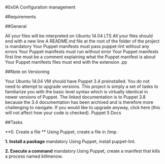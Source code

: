 #0x0A Configuration management

#Requirements

##General

All your files will be interpreted on Ubuntu 14.04 LTS
All your files should end with a new line
A README.md file at the root of the folder of the project is mandatory
Your Puppet manifests must pass puppet-lint without any errors
Your Puppet manifests must run without error
Your Puppet manifests first line must be a comment explaining what the Puppet manifest is about
Your Puppet manifests files must end with the extension .pp

##Note on Versioning

Your Ubuntu 14.04 VM should have Puppet 3.4 preinstalled. You do not need to attempt to upgrade versions. This project is simply a set of tasks to familiarize you with the basic level syntax which is virtually identical in newer versions of Puppet. The linked documentation is to Puppet 3.8 because the 3.4 documentation has been archived and is therefore more challenging to navigate. If you would like to upgrade anyway, click here (this will not affect how your code is checked). Puppet 5 Docs

##Tasks

**0. Create a file **
Using Puppet, create a file in /tmp.

**1. Install a package** mandatory
Using Puppet, install puppet-lint.

**2. Execute a command**  mandatory
Using Puppet, create a manifest that kills a process named killmenow.

